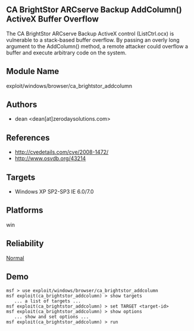 ## CA BrightStor ARCserve Backup AddColumn() ActiveX Buffer Overflow

The CA BrightStor ARCserve Backup ActiveX control 
(ListCtrl.ocx) is vulnerable to a stack-based buffer 
overflow. By passing an overly long argument to the 
AddColumn() method, a remote attacker could overflow a 
buffer and execute arbitrary code on the system.


## Module Name
exploit/windows/browser/ca_brightstor_addcolumn

## Authors
* dean <dean[at]zerodaysolutions.com>


## References
* http://cvedetails.com/cve/2008-1472/
* http://www.osvdb.org/43214



## Targets
* Windows XP SP2-SP3 IE 6.0/7.0


## Platforms
win

## Reliability
[Normal](https://github.com/rapid7/metasploit-framework/wiki/Exploit-Ranking)

## Demo

```
msf > use exploit/windows/browser/ca_brightstor_addcolumn
msf exploit(ca_brightstor_addcolumn) > show targets
   ... a list of targets ...
msf exploit(ca_brightstor_addcolumn) > set TARGET <target-id>
msf exploit(ca_brightstor_addcolumn) > show options
   ... show and set options ...
msf exploit(ca_brightstor_addcolumn) > run
```
    
    